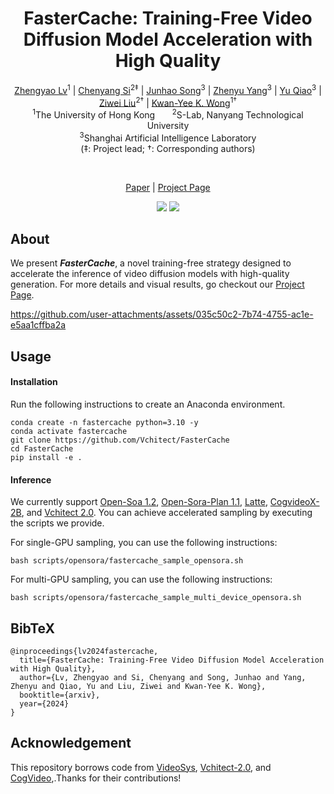 <div align="center">
<h1>FasterCache: Training-Free Video Diffusion Model Acceleration with High Quality</h1></div>



<div align="center">
    <a href="https://scholar.google.com/citations?user=FkkaUgwAAAAJ&hl=en" target="_blank">Zhengyao Lv</a><sup>1</sup> |
    <a href="https://chenyangsi.github.io/" target="_blank">Chenyang Si</a><sup>2‡</sup> |
    <a href="" target="_blank">Junhao Song</a><sup>3</sup> |
    <a href="" target="_blank">Zhenyu Yang</a><sup>3</sup> |
    <a href="https://mmlab.siat.ac.cn/yuqiao" target="_blank">Yu Qiao</a><sup>3</sup> |
    <a href="https://liuziwei7.github.io/" target="_blank">Ziwei Liu</a><sup>2†</sup>    |
    <a href="https://i.cs.hku.hk/~kykwong/" target="_blank">Kwan-Yee K. Wong</a><sup>1†</sup>
</div>
<div align="center">
    <sup>1</sup>The University of Hong Kong &nbsp;&nbsp;&nbsp;&nbsp;&nbsp; 
    <sup>2</sup>S-Lab, Nanyang Technological University <br>
    <sup>3</sup>Shanghai Artificial Intelligence Laboratory
</div>
<div align="center">(‡: Project lead; †: Corresponding authors)</div>

​<p align="center">
    <a href="https://arxiv.org/abs/2410.19355">Paper</a> | 
    <a href="https://cszy98.github.io/FasterCache/">Project Page</a>
</p>

<p align="center">
    <a href="https://hits.seeyoufarm.com"><img src="https://hits.seeyoufarm.com/api/count/incr/badge.svg?url=https%3A%2F%2Fgithub.com%2FVchitect%2FFasterCache&count_bg=%2379C83D&title_bg=%23555555&icon=&icon_color=%23E7E7E7&title=Github+visitors&edge_flat=false"/></a>
    <a href="https://hits.seeyoufarm.com"><img src="https://hits.seeyoufarm.com/api/count/incr/badge.svg?url=https%3A%2F%2Fcszy98.github.io%2FFasterCache%2F&count_bg=%23C83D5D&title_bg=%23555555&icon=&icon_color=%23E7E7E7&title=Page+visitors&edge_flat=false"/></a>
</p>



## About

We present ***FasterCache***, a novel training-free strategy designed to accelerate the inference of video diffusion models with high-quality generation. For more details and visual results, go checkout our [Project Page](https://cszy98.github.io/FasterCache/).

https://github.com/user-attachments/assets/035c50c2-7b74-4755-ac1e-e5aa1cffba2a

## Usage

#### Installation

Run the following instructions to create an Anaconda environment.

```
conda create -n fastercache python=3.10 -y
conda activate fastercache
git clone https://github.com/Vchitect/FasterCache
cd FasterCache
pip install -e .
```

#### Inference

We currently support [Open-Soa 1.2](https://github.com/hpcaitech/Open-Sora), [Open-Sora-Plan 1.1](https://github.com/PKU-YuanGroup/Open-Sora-Plan), [Latte](https://github.com/Vchitect/Latte), [CogvideoX-2B](https://github.com/THUDM/CogVideo), and [Vchitect 2.0](https://github.com/Vchitect/Vchitect-2.0). You can achieve accelerated sampling by executing the scripts we provide.

For single-GPU sampling, you can use the following instructions:

```
bash scripts/opensora/fastercache_sample_opensora.sh
```

For multi-GPU sampling, you can use the following instructions:

```
bash scripts/opensora/fastercache_sample_multi_device_opensora.sh
```

## BibTeX

```
@inproceedings{lv2024fastercache,
  title={FasterCache: Training-Free Video Diffusion Model Acceleration with High Quality},
  author={Lv, Zhengyao and Si, Chenyang and Song, Junhao and Yang, Zhenyu and Qiao, Yu and Liu, Ziwei and Kwan-Yee K. Wong},
  booktitle={arxiv},
  year={2024}
}
```

## Acknowledgement

This repository borrows code from [VideoSys](https://github.com/NUS-HPC-AI-Lab/VideoSys), [Vchitect-2.0](https://github.com/Vchitect/Vchitect-2.0), and [CogVideo](https://github.com/THUDM/CogVideo),.Thanks for their contributions!
